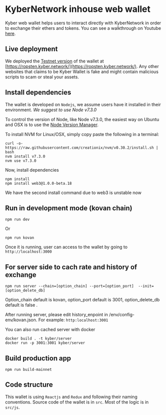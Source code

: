# KyberNetwork inhouse web wallet
Kyber web wallet helps users to interact directly with KyberNetwork in order to exchange their ethers and tokens.
You can see a walkthrough on Youtube [here](https://www.youtube.com/watch?v=v2bdcChFEuQ).

## Live deployment
We deployed the [Testnet version](https://github.com/KyberNetwork/KyberWallet/releases/tag/v0.1.0) of the wallet at [https://ropsten.kyber.network/](https://ropsten.kyber.network/). Any other websites that claims to be Kyber Wallet is fake and might contain malicious scripts to scam or steal your assets.

## Install dependencies
The wallet is developed on `Nodejs`, we assume users have it installed in their environment. *We suggest to use Node v7.3.0*

To control the version of Node, like Node v7.3.0, the easiest way on Ubuntu and OSX is to use the [Node Version Manager](https://github.com/creationix/nvm).

To install NVM for Linux/OSX, simply copy paste the following in a terminal:

```
curl -o- https://raw.githubusercontent.com/creationix/nvm/v0.30.2/install.sh | bash
nvm install v7.3.0
nvm use v7.3.0
```

Now, install dependencies

```
npm install
npm install web3@1.0.0-beta.18 
```
We have the second install command due to web3 is unstable now

## Run in development mode (kovan chain)
```
npm run dev
```
Or
```
npm run kovan
```
Once it is running, user can access to the wallet by going to `http://localhost:3000`

## For server side to cach rate and history of exchange
 ```
npm run server --chain=[option_chain] --port=[option_port]  --init=[option_delete_db]
```

Option_chain default is kovan, option_port default is 3001, option_delete_db default is false .

After running server, please edit history_enpoint in /env/config-env/kovan.json. For example: `http:localhost:3001`

You can also run cached server with docker
```
docker build . -t kyber/server
docker run -p 3001:3001 kyber/server
```


## Build production app
```
npm run build-mainnet
```

## Code structure
This wallet is using `Reactjs` and `Redux` and following their naming conventions. Source code of the wallet is in `src`. Most of the logic is in `src/js`.


